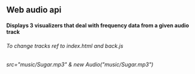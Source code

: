 ## Web audio api

#### Displays 3 visualizers that deal with frequency data from a given audio track
###### To change tracks ref to index.html and back.js
###### src="music/Sugar.mp3" & new Audio("music/Sugar.mp3")
